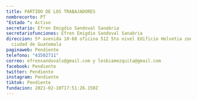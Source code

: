 ```yaml
---
title: PARTIDO DE LOS TRABAJADORES
nombrecorto: PT
"Estado ": Activo
secretario: Efren Emigdio Sandoval Sanabria
secretariofunciones: Efren Emigdio Sandoval Sanabria
direccion: 5ª avenida 10-68 oficina 512 5to nivel Edificio Helvetia zona 1
  ciudad de Guatemala
paginaweb: Pendiente
telefono: "43502711"
correo: efrensandovals@gmail.com y lesbiamezquita@gmail.com
facebook: Pendiente
twitter: Pendiente
instagram: Pendiente
tiktok: Pendiente
fundacion: 2021-02-10T17:51:26.150Z
---
```

